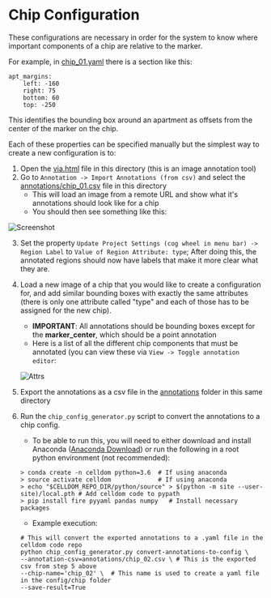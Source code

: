 # Chip Configuration

These configurations are necessary in order for the system to know where important components of a
chip are relative to the marker.

For example, in [chip_01.yaml](https://github.com/hammerlab/celldom/blob/39ab8d8c06dbdec67c9f1c7c19769882452d071e/config/chip/chip_01.yaml) there is a section like this:

```
apt_margins:
    left: -160
    right: 75
    bottom: 60
    top: -250
```

This identifies the bounding box around an apartment as offsets from the center of the marker on the chip.

Each of these properties can be specified manually but the simplest way to create a new configuration is to:

1. Open the [via.html](via.html) file in this directory (this is an image annotation tool)
2. Go to ```Annotation -> Import Annotations (from csv)``` and select the [annotations/chip_01.csv](annotations/chip_01.csv)
 file in this directory
    - This will load an image from a remote URL and show what it's annotations should look like for a chip
    - You should then see something like this:
   
![Screenshot](https://drive.google.com/uc?export=download&id=1djr3Wx0nQCWFbzGwZV_436rP59S1Ek8u)
    
3. Set the property  ```Update Project Settings (cog wheel in menu bar) -> Region Label``` to ```Value of Region
Attribute: type```; After doing this, the annotated regions should now have labels that make it more
clear what they are.
4. Load a new image of a chip that you would like to create a configuration for, and add similar bounding boxes with
exactly the same attributes (there is only one attribute called "type" and each of those has to be assigned for the
new chip).
    - **IMPORTANT**: All annotations should be bounding boxes except for the **marker_center**,
    which should be a point annotation
    - Here is a list of all the different chip components that must be annotated (you can view these via ```View -> Toggle annotation editor```:
    
    ![Attrs](https://drive.google.com/uc?export=download&id=1zrBSiqE30n2jvkYs2vXIr8KYrTGcecmc)
    
5. Export the annotations as a csv file in the [annotations](annotations) folder in this same directory
6. Run the ```chip_config_generator.py``` script to convert the annotations to a chip config.
    - To be able to run this, you will need to either download and install Anaconda
        ([Anaconda Download](https://www.anaconda.com/download/#macos)) or run the following in a root python
          environment (not recommended):

    ```
    > conda create -n celldom python=3.6  # If using anaconda
    > source activate celldom             # If using anaconda
    > echo "$CELLDOM_REPO_DIR/python/source" > $(python -m site --user-site)/local.pth # Add celldom code to pypath
    > pip install fire pyyaml pandas numpy   # Install necessary packages
    ```

    - Example execution:

    ```
    # This will convert the exported annotations to a .yaml file in the celldom code repo
    python chip_config_generator.py convert-annotations-to-config \
    --annotation-csv=annotations/chip_02.csv \ # This is the exported csv from step 5 above
    --chip-name='chip_02' \  # This name is used to create a yaml file in the config/chip folder
    --save-result=True
    ```

